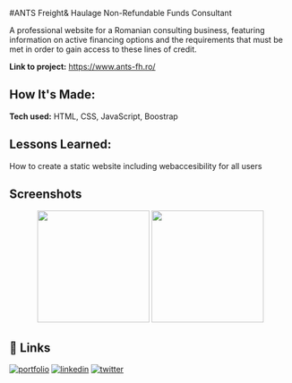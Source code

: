 #ANTS Freight& Haulage Non-Refundable Funds Consultant

A professional website for a Romanian consulting business, featuring information on active financing options and the requirements that must be met in order to gain access to these lines of credit.

**Link to project:** https://www.ants-fh.ro/

## How It's Made:

**Tech used:** HTML, CSS, JavaScript, Boostrap

## Lessons Learned:

How to create a static website including webaccesibility for all users


## Screenshots

<div align="center">
<img src="" width="200" height="200">
<img src="" width="200" height="200">

</div>

## 🔗 Links

[![portfolio](https://img.shields.io/badge/my_portfolio-000?style=for-the-badge&logo=ko-fi&logoColor=white)](https://nicoleta-serban.netlify.app/)
[![linkedin](https://img.shields.io/badge/linkedin-0A66C2?style=for-the-badge&logo=linkedin&logoColor=white)](https://www.linkedin.com/in/nicoletaserban/)
[![twitter](https://img.shields.io/badge/twitter-1DA1F2?style=for-the-badge&logo=twitter&logoColor=white)](https://twitter.com/NicoS915)
